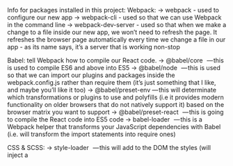 





Info for packages installed in this project:
Webpack:
    -> webpack
        - used to configure our new app
    -> webpack-cli
        - used so that we can use Webpack in the command line
    -> webpack-dev-server
        - used so that when we make a change to a file inside our new app, we won’t need to refresh the page. It refreshes the browser page automatically every time we change a file in our app
        - as its name says, it’s a server that is working non-stop

Babel: tell Webpack how to compile our React code.
    -> @babel/core
        — this is used to compile ES6 and above into ES5
    -> @babel/node
        — this is used so that we can import our plugins and packages inside the webpack.config.js rather than require them (it’s just something that I like, and maybe you’ll like it too)
    -> @babel/preset-env
        — this will determinate which transformations or plugins to use and polyfills (i.e it provides modern functionality on older browsers that do not natively support it) based on the browser matrix you want to support
    -> @babel/preset-react
        — this is going to compile the React code into ES5 code
    -> babel-loader
        — this is a Webpack helper that transforms your JavaScript dependencies with Babel (i.e. will transform the import statements into require ones)

CSS & SCSS:
    -> style-loader
        — this will add to the DOM the styles (will inject a <style> tag inside the HTML file)
    -> css-loader
        — will let us import CSS files into our project
    -> sass-loader
        — will let us import SCSS files into our project
    -> node-sass
        — will compile the SCSS files into normal CSS files


Below is the explanation of webpack config:
    -> entry and output
         — these are used to tell our server what has to be compiled and from where (entry: path.join(__dirname,’src’,’index.js’),). It also tells where to put the outputted compiled version (output — the folder and the filename)
    -> mode
         — this is the mode of our output. We are setting it to ‘development’. If in the scripts we specify the NODE_ENV variable, it will take that one instead. e.g.
            "webpack": "NODE_ENV=production webpack",
    -> resolve
        — this is used so that we can import anything from src folder in relative paths instead of absolute ones. It is the same for the node_modules. We can import anything from node_modules directly without absolute paths
    -> devServer
        — this tells the webpack-dev-server what files are needed to be served. Everything from our src folder needs to be served (outputted) in the browser
    -> plugins
         — here we set what plugins we need in our app. As of this moment we only need the html-webpack-plugin which tells the server that the index.bundle.js should be injected (or added if you will) to our index.html file